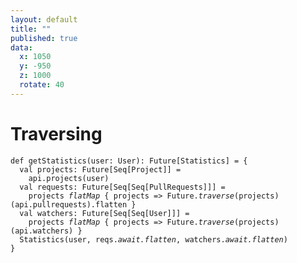 ```yaml
---
layout: default
title: ""
published: true
data:
  x: 1050
  y: -950
  z: 1000
  rotate: 40
---
```


# Traversing #

<div class="highlight"><pre><code class="scala"><span class="k">def</span> getStatistics(user<span class="kt">: User</span>)<span class="kt">: Future[Statistics]</span> = {
  <span class="k">val</span> projects<span class="kt">: Future[Seq[Project]]</span> = 
    api.projects(user)
  <span class="k">val</span> requests<span class="kt">: Future[Seq[Seq[PullRequests]]]</span> = 
    projects <em>flatMap</em> { projects =&gt; Future.<em>traverse</em>(projects)(api.pullrequests).flatten }
  <span class="k">val</span> watchers<span class="kt">: Future[Seq[Seq[User]]]</span> = 
    projects <em>flatMap</em> { projects =&gt; Future.<em>traverse</em>(projects)(api.watchers) }    
  Statistics(user, reqs.<em>await.flatten</em>, watchers.<em>await.flatten</em>)
}
</code></pre></div>